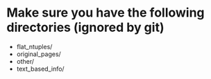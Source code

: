 # Make sure you have the following directories (ignored by git)  
* flat_ntuples/
* original_pages/
* other/
* text_based_info/
